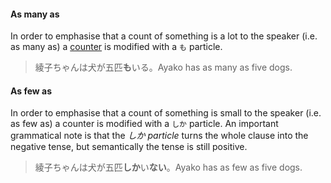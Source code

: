 #### As many as
In order to emphasise that a count of something is a lot to the speaker (i.e. as many as) a [counter](159) is modified with a `も` particle.
>綾子ちゃんは犬が五匹**も**いる。Ayako has as many as five dogs.
#### As few as
In order to emphasise that a count of something is small to the speaker (i.e. as few as) a counter is modified with a `しか` particle. An important grammatical note is that the *しか particle* turns the whole clause into the negative tense, but semantically the tense is still positive.
>綾子ちゃんは犬が五匹**しか**い**ない**。Ayako has as few as five dogs.